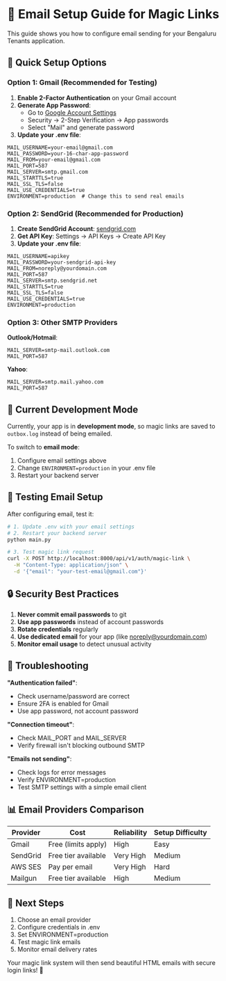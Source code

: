 # 📧 Email Setup Guide for Magic Links

This guide shows you how to configure email sending for your Bengaluru Tenants application.

## 🎯 **Quick Setup Options**

### Option 1: **Gmail (Recommended for Testing)**

1. **Enable 2-Factor Authentication** on your Gmail account
2. **Generate App Password**:
   - Go to [Google Account Settings](https://myaccount.google.com)
   - Security → 2-Step Verification → App passwords
   - Select "Mail" and generate password
3. **Update your .env file**:
```env
MAIL_USERNAME=your-email@gmail.com
MAIL_PASSWORD=your-16-char-app-password
MAIL_FROM=your-email@gmail.com
MAIL_PORT=587
MAIL_SERVER=smtp.gmail.com
MAIL_STARTTLS=true
MAIL_SSL_TLS=false
MAIL_USE_CREDENTIALS=true
ENVIRONMENT=production  # Change this to send real emails
```

### Option 2: **SendGrid (Recommended for Production)**

1. **Create SendGrid Account**: [sendgrid.com](https://sendgrid.com)
2. **Get API Key**: Settings → API Keys → Create API Key
3. **Update your .env file**:
```env
MAIL_USERNAME=apikey
MAIL_PASSWORD=your-sendgrid-api-key
MAIL_FROM=noreply@yourdomain.com
MAIL_PORT=587
MAIL_SERVER=smtp.sendgrid.net
MAIL_STARTTLS=true
MAIL_SSL_TLS=false
MAIL_USE_CREDENTIALS=true
ENVIRONMENT=production
```

### Option 3: **Other SMTP Providers**

**Outlook/Hotmail**:
```env
MAIL_SERVER=smtp-mail.outlook.com
MAIL_PORT=587
```

**Yahoo**:
```env
MAIL_SERVER=smtp.mail.yahoo.com
MAIL_PORT=587
```

## 🔧 **Current Development Mode**

Currently, your app is in **development mode**, so magic links are saved to `outbox.log` instead of being emailed.

To switch to **email mode**:
1. Configure email settings above
2. Change `ENVIRONMENT=production` in your .env file
3. Restart your backend server

## 🧪 **Testing Email Setup**

After configuring email, test it:

```bash
# 1. Update .env with your email settings
# 2. Restart your backend server
python main.py

# 3. Test magic link request
curl -X POST http://localhost:8000/api/v1/auth/magic-link \
  -H "Content-Type: application/json" \
  -d '{"email": "your-test-email@gmail.com"}'
```

## 🔒 **Security Best Practices**

1. **Never commit email passwords** to git
2. **Use app passwords** instead of account passwords
3. **Rotate credentials** regularly
4. **Use dedicated email** for your app (like noreply@yourdomain.com)
5. **Monitor email usage** to detect unusual activity

## 🚨 **Troubleshooting**

**"Authentication failed"**:
- Check username/password are correct
- Ensure 2FA is enabled for Gmail
- Use app password, not account password

**"Connection timeout"**:
- Check MAIL_PORT and MAIL_SERVER
- Verify firewall isn't blocking outbound SMTP

**"Emails not sending"**:
- Check logs for error messages
- Verify ENVIRONMENT=production
- Test SMTP settings with a simple email client

## 📊 **Email Providers Comparison**

| Provider | Cost | Reliability | Setup Difficulty |
|----------|------|-------------|------------------|
| Gmail | Free (limits apply) | High | Easy |
| SendGrid | Free tier available | Very High | Medium |
| AWS SES | Pay per email | Very High | Hard |
| Mailgun | Free tier available | High | Medium |

## 🎯 **Next Steps**

1. Choose an email provider
2. Configure credentials in .env
3. Set ENVIRONMENT=production
4. Test magic link emails
5. Monitor email delivery rates

Your magic link system will then send beautiful HTML emails with secure login links! 🎉
